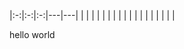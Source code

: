 |:-:|:-:|:-:|---|---|
|   |   |   |   |   |
|   |   |   |   |   |
|   |   |   |   |   |


hello world
